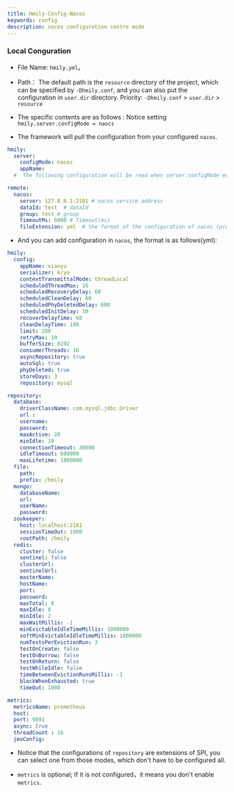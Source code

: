 ```yaml
---
title: Hmily-Config-Nacos
keywords: config
description: nacos configuration centre mode
---
```


### Local Conguration

 * File Name: `hmily.yml`。
 
 * Path： The default path is the `resource` directory of the project, which can be specified by `-Dhmily.conf`, and you can also put the configuration in `user.dir` directory. 
          Priority: `-Dhmily.conf` > `user.dir` > `resource` 
         
 * The specific contents are as follows : Notice setting `hmily.server.configMode = naocs` 
 
 * The framework will pull the configuration from your configured `nacos`.

```yaml
hmily:
  server:
    configMode: nacos
    appName: 
  #  The following configuration will be read when server.configMode equals nacos

remote:
  nacos:
    server: 127.0.0.1:2181 # nacos service address
    dataId: test  # dataId
    group: test # group
    timeoutMs: 6000 # Timeout(ms)
    fileExtension: yml  # the format of the configuration of nacos (properties or yml)
```

* And you can add configuration in `nacos`, the format is as follows(yml):
```yaml
hmily:
  config:
    appName: xiaoyu
    serializer: kryo
    contextTransmittalMode: threadLocal
    scheduledThreadMax: 16
    scheduledRecoveryDelay: 60
    scheduledCleanDelay: 60
    scheduledPhyDeletedDelay: 600
    scheduledInitDelay: 30
    recoverDelayTime: 60
    cleanDelayTime: 180
    limit: 200
    retryMax: 10
    bufferSize: 8192
    consumerThreads: 16
    asyncRepository: true
    autoSql: true
    phyDeleted: true
    storeDays: 3
    repository: mysql

repository:
  database:
    driverClassName: com.mysql.jdbc.Driver
    url :
    username:
    password:
    maxActive: 20
    minIdle: 10
    connectionTimeout: 30000
    idleTimeout: 600000
    maxLifetime: 1800000
  file:
    path:
    prefix: /hmily
  mongo:
    databaseName:
    url:
    userName:
    password:
  zookeeper:
    host: localhost:2181
    sessionTimeOut: 1000
    rootPath: /hmily
  redis:
    cluster: false
    sentinel: false
    clusterUrl:
    sentinelUrl:
    masterName:
    hostName:
    port:
    password:
    maxTotal: 8
    maxIdle: 8
    minIdle: 2
    maxWaitMillis: -1
    minEvictableIdleTimeMillis: 1800000
    softMinEvictableIdleTimeMillis: 1800000
    numTestsPerEvictionRun: 3
    testOnCreate: false
    testOnBorrow: false
    testOnReturn: false
    testWhileIdle: false
    timeBetweenEvictionRunsMillis: -1
    blockWhenExhausted: true
    timeOut: 1000

metrics:
  metricsName: prometheus
  host:
  port: 9091
  async: true
  threadCount : 16
  jmxConfig:
```

* Notice that the configurations of `repository` are extensions of SPI, you can select one from those modes, which don't have to be configured all.

* `metrics` is optional; If it is not configured，it means you don't enable `metrics`.

 